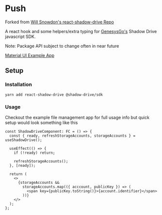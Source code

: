 # Push

Forked from [Will Snowdon's react-shadow-drive Repo](https://github.com/WillSnowdon/react-shadow-drive)

A react hook and some helpers/extra typing for [GenesysGo's](https://shdw.genesysgo.com/) Shadow Drive javascript SDK.

Note: Package API subject to change often in near future

[Material UI Example App](push-snowy.vercel.app)

## Setup

### Installation

`yarn add react-shadow-drive @shadow-drive/sdk`

### Usage

Checkout the example file management app for full usage info but quick setup would look something like this

```tsx
const ShadowDriveComponent: FC = () => {
  const { ready, refreshStorageAccounts, storageAccounts } = useShadowDrive();

  useEffect(() => {
    if (!ready) return;

    refreshStorageAccounts();
  }, [ready]);

  return (
    <>
      {storageAccounts &&
        storageAccounts.map(({ acccount, publicKey }) => (
          <span key={publicKey.toString()}>{account.identifier}</span>
        ))}
    </>
  );
};
```
